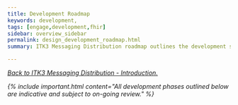 ```yaml
---
title: Development Roadmap
keywords: development,
tags: [engage,development,fhir]
sidebar: overview_sidebar
permalink: design_development_roadmap.html
summary: ITK3 Messaging Distribution roadmap outlines the development schedule for the RESTful APIs.

---
```


[<i class="fa fa-arrow-left" aria-hidden="true"/> Back to ITK3 Messaging Distribution - Introduction.](index.html)

{% include important.html content="All development phases outlined below are indicative and subject to on-going review." %}
